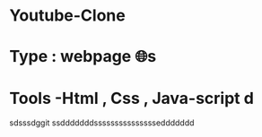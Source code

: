 # Youtube-Clone
# Type : webpage 🌐s
# Tools -Html , Css , Java-script d

sdsssdggit ssdddddddssssssssssssssseddddddd